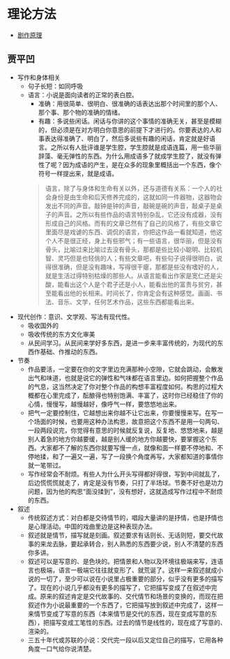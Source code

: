 # 理论方法
- [剧作原理](/art/writing/剧作原理/剧作原理.md)

## 贾平凹
- 写作和身体相关
    - 句子长短：如同呼吸
    - 语言：小说是面向读者的正常的表白腔。
        - 准确：用很简单、很明白、很准确的话表达出那个时间里的那个人、那个事、那个物的准确的情绪。
        - 有趣：多说些闲话。闲话与你讲的这个事情的准确无关，甚至是模糊的，但必须是在对方明白你意思的前提下才进行的。你要表达的人和事表达得准确了、明白了，然后多说些有趣的闲话，肯定就是好语言。之所以有人批评谁是学生腔，学生腔就是成语连篇，用一些华丽辞藻、毫无弹性的东西。为什么用成语多了就成学生腔了，就没有弹性了呢？因为成语的产生，是在众多的现象里概括出一个东西，像个符号一样提出来，就是成语。
        > 语言，除了与身体和生命有关以外，还与道德有关系：一个人的社会身份是由生命和后天修养完成的，这就如同一件器物，这器物会发出不同的声音。敲钟是钟的声音，敲碗是碗的声音，敲桌子是桌子的声音。之所以有些作品的语言特别杂乱，它还没有成器，没有形成自己的风格。而有的文章已然有了自己的风格了，有些文章它里面尽是戏谑的东西、调侃的语言，你把这作品一看就知道，他这个人不是很正经，身上有些邪气；有一些语言，很华丽，但是没有骨头，比喻过来比喻过去没有骨头，那都是些比较小聪明、比较机智、灵巧但是也轻佻的人；有些文章吧，有些句子说得很明白，说得很准确，但是没有趣味，写得很干瘪，那都是些没有嗜好的人，就是生活过得特别枯燥的那些人。从语言能看出作家是宽仁还是尖酸，能看出这个人是个君子还是小人，能看出他的富贵与贫穷，甚至能看出他的长相来。时间长了，你肯定会有这种感觉。画画、书法、音乐、文学，任何艺术作品，这些东西都能看出来。
- 现代创作：意识、文学观、写法有现代性。
    - 吸收国外的
    - 吸收传统的东方文化审美
    - 从民间学习。从民间来学好多东西，是进一步来丰富传统的，为现代的东西作基础、作推动的东西。
- 节奏
    - 作品要活，一定要在你的文字里边充满那种小空隙，它就会跳动，会散发出气和味道，也就是说它的弹性和气味都在语言里边。如何把握整个作品的气息，这当然决定了你对整个作品的构想丰富程度如何。构思的过程大概都在心里完成了，酝酿得也特别饱满、丰富了，这时你已经稳住了你的心情，慢慢写，越慢越好，像呼气一样，要悠悠地出来。
    - 把气一定要控制住，它越想出来你越不让它出来，你要慢慢来写。在写一个场面的时候，也要用这种办法构思，故意把这个东西不是用一句两句、一段两段说完，你觉得有意思的时候就反复说，反复地、悠悠地来，越是别人着急的地方你越要缓，越是别人缓的地方你越要快，要掌握这个东西。大家都不了解的东西你就要写慢一点，就像和面一样要不停地和、不停地揉，和了一遍又一遍，写了一段换个角度再写，大家都知道的事情你就一笔带过。
    - 写作经常会不耐烦。有些人为什么开头写得都好得很，写到中间就乱了，后边慌慌慌就走了，肯定是没有节奏，只打了半场球。节奏不好也是功力问题，因为他的构思“面没揉到”，没有想好，这就造成写作过程中不耐烦的东西。
- 叙述
    - 传统叙述方式：对白都是交待情节的，唱段大量讲的是抒情，也是抒情也是心理活动。中国的戏曲里边是这种表现办法。
    - 叙述就是情节，描写就是刻画。叙述要求有话则长、无话则短，要交代故事的来龙去脉，要起承转合，别人熟悉的东西要少说，别人不清楚的东西你多讲。
    - 叙述可以是写意的、是色块的。把情景和人物以及环境往极端来写，连语言也极端，语言一极端它往往就变形了、就荒诞了。这样一来叙述就成小说的一切了，至少可以说在小说里占极重要的部分，似乎没有更多的描写了。现在的小说几乎都没有更多的描写了，它把描写变成了在叙述中完成。原来的叙述肯定是交代故事的、交代情节和场景的变换的，而现在把叙述作为小说最重要的一个东西了，它把描写放到叙述中完成了，这样一来情节变成了写意的东西（本来情节是交代的东西，现在变成写意的东西），把描写变成工笔性的东西。过去的情节是线性的，现在成了写意的、渲染的。
    - 三五十年代或苏联的小说：交代完一段以后又定位自己的描写，它用各种角度一口气给你说清楚。